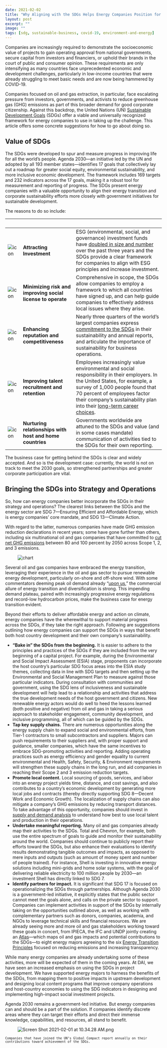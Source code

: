 ```yaml
---
date: 2021-02-02
title: "Why Aligning with the SDGs Helps Energy Companies Position for Growth, and How to Do It"
layout: post
excerpt: ""
image: ""
tags: [sdg, sustainable-business, covid-19, environment-and-energy]
---
```

<p>Companies are increasingly required to demonstrate the socioeconomic value of projects to gain operating approval from national governments, secure capital from investors and financiers, or uphold their brands in the court of public and consumer opinion. These requirements are only intensifying as many countries face unprecedented economic and development challenges, particularly in low-income countries that were already struggling to meet basic needs and are now being hammered by COVID-19.</p><p>Companies focused on oil and gas extraction, in particular, face escalating pressure from investors, governments, and activists to reduce greenhouse gas (GHG) emissions as part of this broader demand for good corporate citizenship. Against this backdrop, the United Nations (UN) <a href="https://sdgs.un.org/goals">Sustainable Development Goals</a> (SDGs) offer a viable and universally recognized framework for energy companies to use in taking up the challenge. This article offers some concrete suggestions for how to go about doing so.</p><h2 id="value-of-sdgs">Value of SDGs</h2><p>The SDGs were developed to spur and measure progress in improving life for all the world’s people. Agenda 2030—an initiative led by the UN and adopted by all 193 member states—identifies 17 goals that collectively lay out a roadmap for greater social equity, environmental sustainability, and more inclusive economic development. The framework includes 169 targets and 232 indicators across the 17 goals, making it a robust tool for measurement and reporting of progress. The SDGs present energy companies with a valuable opportunity to align their energy transition and corporate sustainability efforts more closely with government initiatives for sustainable development.</p><p>The reasons to do so include:</p><!--kg-card-begin: html--><table class="reason-table">
  <thead>
<tr>
  <th style="text-align: left">&nbsp;</th>
  <th style="text-align: left">&nbsp;</th>
  <th style="text-align: left">&nbsp;</th>
</tr>
  </thead>
  <tbody>
<tr>
  <td style="text-align: left"><img src="https://pubs.ghost.io/uploads/buildings.png" alt="icon"></td>
  <td style="text-align: left"><strong>Attracting Investment</strong></td>
  <td style="text-align: left">ESG (environmental, social, and governance) investment funds have <a href="https://www.cnbc.com/2020/09/02/esg-index-funds-hit-250-billion-as-us-investor-role-in-boom-grows.html">doubled in size and number</a> over the past three years and the SDGs provide a clear framework for companies to align with ESG principles and increase investment.</td>
</tr>
<tr>
  <td style="text-align: left"><img src="https://pubs.ghost.io/uploads/presentation.png" alt="icon"></td>
  <td style="text-align: left"><strong>Minimizing risk and improving social license to operate</strong></td>
  <td style="text-align: left">Comprehensive in scope, the SDGs allow companies to employ a framework to which all countries have signed up, and can help guide companies to effectively address local issues where they arise.</td>
</tr>
<tr>
  <td style="text-align: left"><img src="https://pubs.ghost.io/uploads/optimize.png" alt="icon"></td>
  <td style="text-align: left"><strong>Enhancing reputation and competitiveness</strong></td>
  <td style="text-align: left">Nearly three quarters of the world’s largest companies express <a href="https://www.pwc.com/gx/en/sustainability/SDG/sdg-2019.pdf">commitment to the SDGs</a> in their sustainability and annual reports, and articulate the importance of sustainability for business operations.</td>
</tr>
<tr>
  <td style="text-align: left"><img src="https://pubs.ghost.io/uploads/recruitment.png" alt="icon"></td>
  <td style="text-align: left"><strong>Improving talent recruitment and retention</strong></td>
  <td style="text-align: left">Employees increasingly value environmental and social responsibility in their employers. In the United States, for example, a survey of 1,000 people found that 70 percent of employees factor their company’s sustainability plan into their <a href="https://www.fastcompany.com/90306556/most-millennials-would-take-a-pay-cut-to-work-at-a-sustainable-company">long-term career choices</a>.</td>
</tr>
<tr>
  <td style="text-align: left"><img src="https://pubs.ghost.io/uploads/trade.png" alt="icon"></td>
  <td style="text-align: left"><strong>Nurturing relationships with host and home countries</strong></td>
  <td style="text-align: left">Governments worldwide are attuned to the SDGs and value (and in some cases mandate) communication of activities tied to the SDGs for their own reporting.</td>
</tr>
  </tbody>
</table><!--kg-card-end: html--><p>The business case for getting behind the SDGs is clear and widely accepted. And so is the development case: currently, the world is not on track to meet the 2030 goals, so strengthened partnerships and greater corporate participation are vital.</p><h2 id="bringing-the-sdgs-into-strategy-and-operations">Bringing the SDGs into Strategy and Operations</h2><p>So, how can energy companies better incorporate the SDGs in their strategy and operations? The clearest links between the SDGs and the energy sector are SDG 7—Ensuring Efficient and Affordable Energy, which is energy companies’ core mandate, and SDG 13—Climate Action.</p><p>With regard to the latter, numerous companies have made GHG emission reduction declarations in recent years; some have gone further than others, including six multinational oil and gas companies that have committed to <a href="https://www.reuters.com/article/climate-change-carbon-targets/factbox-big-oils-climate-targets-idUSL8N2HO1B4">cut net GHG emissions</a> between 80 and 100 percent by 2050 across Scope 1, 2, and 3 emissions.</p><figure class="kg-card kg-image-card"><img src="https://pubs.ghost.io/uploads/insight-chart.png" class="kg-image" alt="chart" loading="lazy"></figure><p>Several oil and gas companies have embraced the energy transition, leveraging their experience in the oil and gas sector to pursue renewable energy development, particularly on-shore and off-shore wind. With some commentators deeming peak oil demand already “<a href="https://www.bloomberg.com/graphics/2020-peak-oil-era-is-suddenly-upon-us/">upon us</a>,” the commercial allure of energy transition and diversification is strong. This impending demand plateau, paired with increasingly progressive energy regulations and record-low hydrocarbon prices, make the business case for energy transition evident.</p><p>Beyond their efforts to deliver affordable energy and action on climate, energy companies have the wherewithal to support material progress across the SDGs, if they take the right approach. Following are suggestions outlining how energy companies can support the SDGs in ways that benefit both host country development and their own company’s sustainability.</p><ul><li><strong>“Bake in” the SDGs from the beginning.</strong> It is easier to adhere to the principles and practices of the SDGs if they are included from the very beginning of a capital project. For example, during the Environmental and Social Impact Assessment (ESIA) stage, proponents can incorporate the host country’s particular SDG focus areas into the ESIA study themes, collecting data in line with SDG targets and then setting up the Environmental and Social Management Plan to measure against those particular indicators. During consultation with communities and government, using the SDG lens of inclusiveness and sustainable development will help lead to a relationship and activities that address the true development needs of the host government and citizens. New renewable energy actors would do well to heed the lessons learned (both positive and negative) from oil and gas in taking a serious approach to stakeholder engagement, community development, and inclusive programming, all of which can be guided by the SDGs.</li><li><strong>Tap key supply chains.</strong> There are numerous opportunities along the energy supply chain to expand social and environmental efforts, from Tier-1 contractors to small subcontractors and suppliers. Majors can push requirements to their suppliers and, with proper support and guidance, smaller companies, which have the same incentives to embrace SDG-promoting activities and reporting. Adding operating practices such as energy efficiency and gender equality to current environmental and Health, Safety, Security, &amp; Environment requirements will strengthen these supply chains in the long run, and aid companies in reaching their Scope 2 and 3 emission reduction targets.</li><li><strong>Promote local content.</strong> Local sourcing of goods, services, and labor into an energy project yields time, distance, and cost savings, and also contributes to a country’s economic development by generating more local jobs and contracts (thereby directly supporting SDG 8—Decent Work and Economic Growth). The localization of supply chains can also mitigate a company’s GHG emissions by reducing transport distances. To take advantage of this opportunity, companies should invest in <a href="https://www.dai.com/uploads/SBG%20Industrial%20Baseline%20Study%20Flyer%20(1).pdf">supply and demand analysis</a> to understand how best to use local talent and production in their operations.</li><li><strong>Undertake meaningful reporting.</strong> Many oil and gas companies already map their activities to the SDGs. Total and Chevron, for example, both use the entire spectrum of goals to guide and monitor their sustainability around the world. Companies should continue to publicly report their efforts toward the SDGs, but also enhance their evaluations to identify results demonstrating tangible outcomes and impacts, as opposed to mere inputs and outputs (such as amount of money spent and number of people trained). For instance, Shell is investing in innovative energy solutions including mini-grids and home solar systems, with the goal of delivering reliable electricity to 100 million people by 2030—an investment Shell has directly linked to SDG 7.</li><li><strong>Identify partners for impact.</strong> It is significant that SDG 17 is focused on operationalizing the SDGs through partnerships. Although Agenda 2030 is a government-led initiative, it explicitly states that the public sector cannot meet the goals alone, and calls on the private sector to support. Companies can implement activities in support of the SDGs by internally taking on the opportunities outlined above, as well as working with complementary partners such as donors, companies, academia, and NGOs to leverage technical skills and financial resources. We are already seeing more and more oil and gas stakeholders working toward these goals in concert, from IPIECA, the IFC and UNDP jointly creating an <a href="https://www.ipieca.org/resources/awareness-briefing/mapping-the-oil-and-gas-industry-to-the-sustainable-development-goals-an-atlas/">Atlas</a>—which maps oil and gas impacts and potential contributions to the SDGs—to eight energy majors agreeing to the six <a href="https://www.spglobal.com/platts/en/market-insights/latest-news/coal/121720-eight-energy-majors-agree-energy-transition-principles-action-on-emissions">Energy Transition Principles</a> focused on reducing emissions and increasing transparency.</li></ul><p>While many energy companies are already undertaking some of these activities, more will be expected of them in the coming years. At DAI, we have seen an increased emphasis on using the SDGs in project development. We have supported energy majors to harness the benefits of the SDGs, from mapping them to positive impacts in upstream development and designing local content programs that improve company operations and host-country economies to using the SDG indicators in designing and implementing high-impact social investment projects.</p><p>Agenda 2030 remains a government-led initiative. But energy companies can and should be a part of the solution. If companies identify discrete areas where they can target their efforts and direct their immense knowledge, capabilities, and resources, all stand to benefit.</p><figure class="kg-card kg-image-card"><img src="https://pubs.ghost.io/uploads/Screen%20Shot%202021-02-01%20at%2010.34.28%20AM.png" class="kg-image" alt="Screen Shot 2021-02-01 at 10.34.28 AM.png" loading="lazy"></figure><p><code><code>Companies that have joined the UN’s Global Compact report annually on their contributions toward achievement of the SDGs.</code></code></p>
  